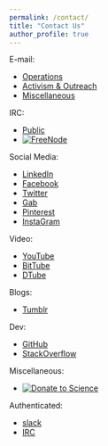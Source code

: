 ```yaml
---
permalink: /contact/
title: "Contact Us"
author_profile: true
---
```


E-mail:
- [Operations](mailto:InnovAnon-Inc@protonmail.com)
- [Activism & Outreach](mailto:InnovAnon-Inc@gmx.com)
- [Miscellaneous](mailto:InnovAnon-Inc@tutanota.com)

IRC:
- [Public](irc://lmaddox.chickenkiller.com:6667)
- [![FreeNode](https://kiwiirc.com/buttons/chat.freenode.net/InnovAnon.png)](https://kiwiirc.com/client?settings=9a8200094577cfb47c3c864b7bef6b56)

Social Media:
- [LinkedIn](https://www.linkedin.com/company/innovanon-inc)
- [Facebook](https://facebook.com/InnovAnon)
- [Twitter](https://twitter.com/InnovAnon)
- [Gab](https://gab.com/InnovAnon-Inc)
- [Pinterest](https://www.pinterest.com/pw/InnovAnon)
- [InstaGram](https://www.instagram.com/innovanon88)

Video:
- [YouTube](https://www.youtube.com/channel/UCwuziH7YCrIapzlR7lbCcAg)
- [BitTube](https://www.bitchute.com/channel/innovanon-inc)
- [DTube](https://d.tube/c/innovanon88)

Blogs:
- [Tumblr](https://www.tumblr.com/blog/innovanon-inc)

Dev:
- [GitHub](https://github.com/InnovAnon-Inc)
- [StackOverflow](https://stackoverflow.com/users/1456735/innovations-anonymous)

Miscellaneous:
- [![Donate to Science](https://boincstats.com/signature/-1/user/2354783/sig.png)](https://www.boincstats.com/bam)

Authenticated:
- [slack](https://innovanon.slack.com/)
- [IRC](irc://lmaddox.chickenkiller.com:6697)

